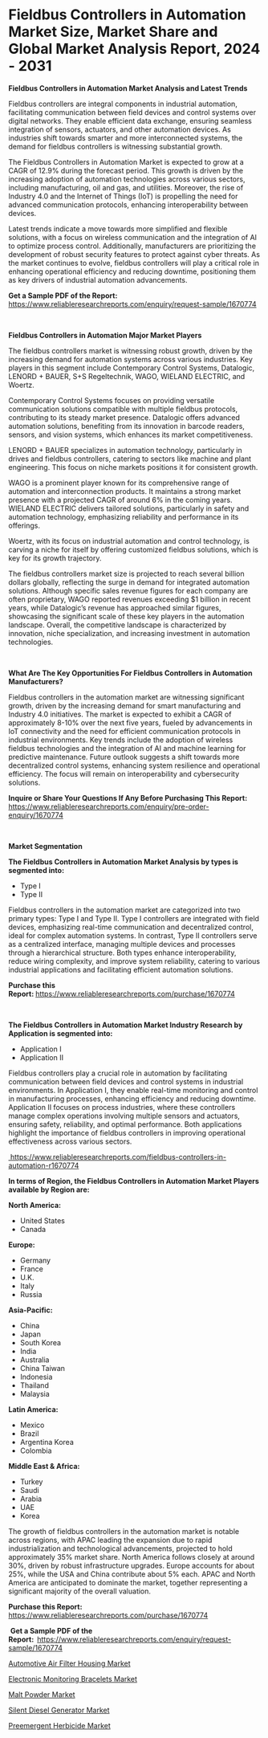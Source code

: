 <p><h1>Fieldbus Controllers in Automation Market Size, Market Share and Global Market Analysis Report, 2024 - 2031</h1></p><p><strong>Fieldbus Controllers in Automation Market Analysis and Latest Trends</strong></p>
<p><p>Fieldbus controllers are integral components in industrial automation, facilitating communication between field devices and control systems over digital networks. They enable efficient data exchange, ensuring seamless integration of sensors, actuators, and other automation devices. As industries shift towards smarter and more interconnected systems, the demand for fieldbus controllers is witnessing substantial growth.</p><p>The Fieldbus Controllers in Automation Market is expected to grow at a CAGR of 12.9% during the forecast period. This growth is driven by the increasing adoption of automation technologies across various sectors, including manufacturing, oil and gas, and utilities. Moreover, the rise of Industry 4.0 and the Internet of Things (IoT) is propelling the need for advanced communication protocols, enhancing interoperability between devices.</p><p>Latest trends indicate a move towards more simplified and flexible solutions, with a focus on wireless communication and the integration of AI to optimize process control. Additionally, manufacturers are prioritizing the development of robust security features to protect against cyber threats. As the market continues to evolve, fieldbus controllers will play a critical role in enhancing operational efficiency and reducing downtime, positioning them as key drivers of industrial automation advancements.</p></p>
<p><strong>Get a Sample PDF of the Report:&nbsp;</strong> <a href="https://www.reliableresearchreports.com/enquiry/request-sample/1670774?utm_campaign=37&utm_medium=2&utm_source=Github&utm_content=ia&utm_term=09102024&utm_id=fieldbus-controllers-in-automation">https://www.reliableresearchreports.com/enquiry/request-sample/1670774</a></p>
<p>&nbsp;</p>
<p><strong>Fieldbus Controllers in Automation Major Market Players</strong></p>
<p><p>The fieldbus controllers market is witnessing robust growth, driven by the increasing demand for automation systems across various industries. Key players in this segment include Contemporary Control Systems, Datalogic, LENORD + BAUER, S+S Regeltechnik, WAGO, WIELAND ELECTRIC, and Woertz.</p><p>Contemporary Control Systems focuses on providing versatile communication solutions compatible with multiple fieldbus protocols, contributing to its steady market presence. Datalogic offers advanced automation solutions, benefiting from its innovation in barcode readers, sensors, and vision systems, which enhances its market competitiveness.</p><p>LENORD + BAUER specializes in automation technology, particularly in drives and fieldbus controllers, catering to sectors like machine and plant engineering. This focus on niche markets positions it for consistent growth.</p><p>WAGO is a prominent player known for its comprehensive range of automation and interconnection products. It maintains a strong market presence with a projected CAGR of around 6% in the coming years. WIELAND ELECTRIC delivers tailored solutions, particularly in safety and automation technology, emphasizing reliability and performance in its offerings.</p><p>Woertz, with its focus on industrial automation and control technology, is carving a niche for itself by offering customized fieldbus solutions, which is key for its growth trajectory.</p><p>The fieldbus controllers market size is projected to reach several billion dollars globally, reflecting the surge in demand for integrated automation solutions. Although specific sales revenue figures for each company are often proprietary, WAGO reported revenues exceeding $1 billion in recent years, while Datalogic’s revenue has approached similar figures, showcasing the significant scale of these key players in the automation landscape. Overall, the competitive landscape is characterized by innovation, niche specialization, and increasing investment in automation technologies.</p></p>
<p>&nbsp;</p>
<p><strong>What Are The Key Opportunities For Fieldbus Controllers in Automation Manufacturers?</strong></p>
<p><p>Fieldbus controllers in the automation market are witnessing significant growth, driven by the increasing demand for smart manufacturing and Industry 4.0 initiatives. The market is expected to exhibit a CAGR of approximately 8-10% over the next five years, fueled by advancements in IoT connectivity and the need for efficient communication protocols in industrial environments. Key trends include the adoption of wireless fieldbus technologies and the integration of AI and machine learning for predictive maintenance. Future outlook suggests a shift towards more decentralized control systems, enhancing system resilience and operational efficiency. The focus will remain on interoperability and cybersecurity solutions.</p></p>
<p><strong>Inquire or Share Your Questions If Any Before Purchasing This Report:</strong> <a href="https://www.reliableresearchreports.com/enquiry/pre-order-enquiry/1670774?utm_campaign=37&utm_medium=2&utm_source=Github&utm_content=ia&utm_term=09102024&utm_id=fieldbus-controllers-in-automation">https://www.reliableresearchreports.com/enquiry/pre-order-enquiry/1670774</a></p>
<p>&nbsp;</p>
<p><strong>Market Segmentation</strong></p>
<p><strong>The Fieldbus Controllers in Automation Market Analysis by types is segmented into:</strong></p>
<p><ul><li>Type I</li><li>Type II</li></ul></p>
<p><p>Fieldbus controllers in the automation market are categorized into two primary types: Type I and Type II. Type I controllers are integrated with field devices, emphasizing real-time communication and decentralized control, ideal for complex automation systems. In contrast, Type II controllers serve as a centralized interface, managing multiple devices and processes through a hierarchical structure. Both types enhance interoperability, reduce wiring complexity, and improve system reliability, catering to various industrial applications and facilitating efficient automation solutions.</p></p>
<p><strong>Purchase this Report:&nbsp;</strong><a href="https://www.reliableresearchreports.com/purchase/1670774?utm_campaign=37&utm_medium=2&utm_source=Github&utm_content=ia&utm_term=09102024&utm_id=fieldbus-controllers-in-automation">https://www.reliableresearchreports.com/purchase/1670774</a></p>
<p>&nbsp;</p>
<p><strong>The Fieldbus Controllers in Automation Market Industry Research by Application is segmented into:</strong></p>
<p><ul><li>Application I</li><li>Application II</li></ul></p>
<p><p>Fieldbus controllers play a crucial role in automation by facilitating communication between field devices and control systems in industrial environments. In Application I, they enable real-time monitoring and control in manufacturing processes, enhancing efficiency and reducing downtime. Application II focuses on process industries, where these controllers manage complex operations involving multiple sensors and actuators, ensuring safety, reliability, and optimal performance. Both applications highlight the importance of fieldbus controllers in improving operational effectiveness across various sectors.</p></p>
<p><a href="https://www.reliableresearchreports.com/fieldbus-controllers-in-automation-r1670774?utm_campaign=37&utm_medium=2&utm_source=Github&utm_content=ia&utm_term=09102024&utm_id=fieldbus-controllers-in-automation">&nbsp;https://www.reliableresearchreports.com/fieldbus-controllers-in-automation-r1670774</a></p>
<p><strong>In terms of Region, the Fieldbus Controllers in Automation Market Players available by Region are:</strong></p>
<p>
    <p> <strong> North America: </strong>
        <ul>
            <li>United States</li>
            <li>Canada</li>
        </ul>
        </p> 
    <p> <strong> Europe: </strong>
        <ul>
            <li>Germany</li>
            <li>France</li>
            <li>U.K.</li>
            <li>Italy</li>
            <li>Russia</li>
        </ul>
        </p> 
    <p> <strong> Asia-Pacific: </strong>
        <ul>
            <li>China</li>
            <li>Japan</li>
            <li>South Korea</li>
            <li>India</li>
            <li>Australia</li>
            <li>China Taiwan</li>
            <li>Indonesia</li>
            <li>Thailand</li>
            <li>Malaysia</li>
        </ul>
        </p> 
    <p> <strong> Latin America: </strong>
        <ul>
            <li>Mexico</li>
            <li>Brazil</li>
            <li>Argentina Korea</li>
            <li>Colombia</li>
        </ul>
        </p> 
    <p> <strong> Middle East & Africa: </strong>
        <ul>
            <li>Turkey</li>
            <li>Saudi</li>
            <li>Arabia</li>
            <li>UAE</li>
            <li>Korea</li>
        </ul>
    </p>
    </p>
<p><p>The growth of fieldbus controllers in the automation market is notable across regions, with APAC leading the expansion due to rapid industrialization and technological advancements, projected to hold approximately 35% market share. North America follows closely at around 30%, driven by robust infrastructure upgrades. Europe accounts for about 25%, while the USA and China contribute about 5% each. APAC and North America are anticipated to dominate the market, together representing a significant majority of the overall valuation.</p></p>
<p><strong>Purchase this Report: </strong><a href="https://www.reliableresearchreports.com/purchase/1670774?utm_campaign=37&utm_medium=2&utm_source=Github&utm_content=ia&utm_term=09102024&utm_id=fieldbus-controllers-in-automation">https://www.reliableresearchreports.com/purchase/1670774</a></p>
<p>&nbsp;<strong>Get a Sample PDF of the Report:&nbsp;&nbsp;</strong><a href="https://www.reliableresearchreports.com/enquiry/request-sample/1670774?utm_campaign=37&utm_medium=2&utm_source=Github&utm_content=ia&utm_term=09102024&utm_id=fieldbus-controllers-in-automation">https://www.reliableresearchreports.com/enquiry/request-sample/1670774</a></p>
<p><strong></strong></p>
<p><p><a href="https://github.com/AngelaWalsh696/Market-Research-Report-List-1/blob/main/automotive-air-filter-housing-market.md?utm_campaign=37&utm_medium=2&utm_source=Github&utm_content=ia&utm_term=09102024&utm_id=fieldbus-controllers-in-automation">Automotive Air Filter Housing Market</a></p><p><a href="https://www.linkedin.com/pulse/electronic-monitoring-bracelets-market-evolution-future-kv3zc?utm_campaign=37&utm_medium=2&utm_source=Github&utm_content=ia&utm_term=09102024&utm_id=fieldbus-controllers-in-automation">Electronic Monitoring Bracelets Market</a></p><p><a href="https://issuu.com/reportprime-2/docs/malt-powder-market-size-2030.pptx_74308e6f892817?utm_campaign=37&utm_medium=2&utm_source=Github&utm_content=ia&utm_term=09102024&utm_id=fieldbus-controllers-in-automation">Malt Powder Market</a></p><p><a href="https://www.linkedin.com/pulse/silent-diesel-generator-market-investigation-industry-evolution-nrxze?utm_campaign=37&utm_medium=2&utm_source=Github&utm_content=ia&utm_term=09102024&utm_id=fieldbus-controllers-in-automation">Silent Diesel Generator Market</a></p><p><a href="https://github.com/GRUBBSCHARLES/Market-Research-Report-List-1/blob/main/preemergent-herbicide-market.md?utm_campaign=37&utm_medium=2&utm_source=Github&utm_content=ia&utm_term=09102024&utm_id=fieldbus-controllers-in-automation">Preemergent Herbicide Market</a></p></p>